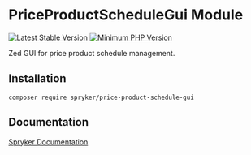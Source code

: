 # PriceProductScheduleGui Module
[![Latest Stable Version](https://poser.pugx.org/spryker/price-product-schedule-gui/v/stable.svg)](https://packagist.org/packages/spryker/price-product-schedule-gui)
[![Minimum PHP Version](https://img.shields.io/badge/php-%3E%3D%207.4-8892BF.svg)](https://php.net/)

Zed GUI for price product schedule management.

## Installation

```
composer require spryker/price-product-schedule-gui
```

## Documentation

[Spryker Documentation](https://documentation.spryker.com/module_guide/overview.htm)
